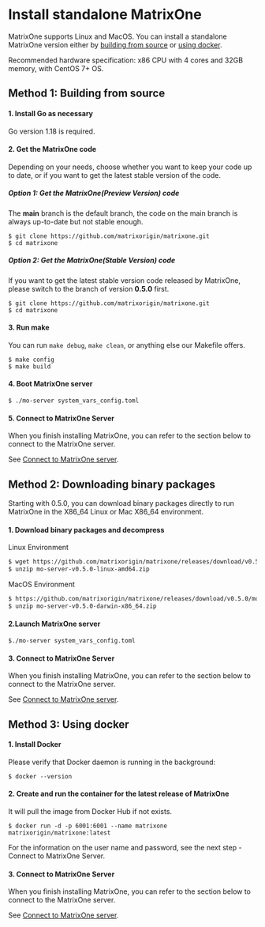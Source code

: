 # **Install standalone MatrixOne**

MatrixOne supports Linux and MacOS. You can install a standalone MatrixOne version either by [building from source](#building-from-source) or [using docker](#using-docker).

Recommended hardware specification: x86 CPU with 4 cores and 32GB memory, with CentOS 7+ OS.

## **Method 1: Building from source**

#### 1. Install Go as necessary

Go version 1.18 is required.

#### 2. Get the MatrixOne code

Depending on your needs, choose whether you want to keep your code up to date, or if you want to get the latest stable version of the code.

##### Option 1: Get the MatrixOne(Preview Version) code

The **main** branch is the default branch, the code on the main branch is always up-to-date but not stable enough.

```
$ git clone https://github.com/matrixorigin/matrixone.git
$ cd matrixone
```

##### Option 2: Get the MatrixOne(Stable Version) code

If you want to get the latest stable version code released by MatrixOne, please switch to the branch of version **0.5.0** first.

```
$ git clone https://github.com/matrixorigin/matrixone.git
$ cd matrixone
```

#### 3. Run make

You can run `make debug`, `make clean`, or anything else our Makefile offers.

```
$ make config
$ make build
```

#### 4. Boot MatrixOne server

```
$ ./mo-server system_vars_config.toml
```

#### 5. Connect to MatrixOne Server

When you finish installing MatrixOne, you can refer to the section below to connect to the MatrixOne server.

See [Connect to MatrixOne server](connect-to-matrixone-server.md).

## **Method 2: Downloading binary packages**

Starting with 0.5.0, you can download binary packages directly to run MatrixOne in the X86_64 Linux or Mac X86_64 environment.

#### 1. Download binary packages and decompress

Linux Environment

```bash
$ wget https://github.com/matrixorigin/matrixone/releases/download/v0.5.0/mo-server-v0.5.0-linux-amd64.zip
$ unzip mo-server-v0.5.0-linux-amd64.zip
```

MacOS Environment

```bash
$ https://github.com/matrixorigin/matrixone/releases/download/v0.5.0/mo-server-v0.5.0-darwin-x86_64.zip
$ unzip mo-server-v0.5.0-darwin-x86_64.zip
```

#### 2.Launch MatrixOne server

```
$./mo-server system_vars_config.toml
```

#### 3. Connect to MatrixOne Server

When you finish installing MatrixOne, you can refer to the section below to connect to the MatrixOne server.

See [Connect to MatrixOne server](connect-to-matrixone-server.md).

## **Method 3: Using docker**

#### 1. Install Docker

Please verify that Docker daemon is running in the background:

```
$ docker --version
```

#### 2. Create and run the container for the latest release of MatrixOne

It will pull the image from Docker Hub if not exists.

```
$ docker run -d -p 6001:6001 --name matrixone matrixorigin/matrixone:latest
```

For the information on the user name and password, see the next step - Connect to MatrixOne Server.

#### 3. Connect to MatrixOne Server

When you finish installing MatrixOne, you can refer to the section below to connect to the MatrixOne server.

See [Connect to MatrixOne server](connect-to-matrixone-server.md).
